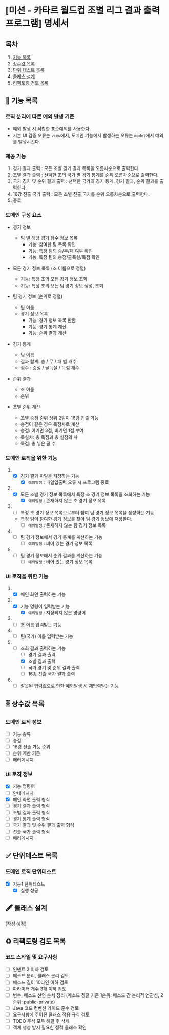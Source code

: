 # [미션 - 카타르 월드컵 조별 리그 결과 출력 프로그램] 명세서

## 목차

1. [기능 목록](#-기능-목록)
2. [상수값 목록](#-상수값-목록)
3. [단위 테스트 목록](#-단위테스트-목록)
4. [클래스 설계](#-클래스-설계)
5. [리팩토링 검토 목록](#%EF%B8%8F-리팩토링-검토-목록)

## 🚀 기능 목록

### 로직 분리에 따른 예외 발생 기준

- 예외 발생 시 적합한 표준예외를 사용한다.
- 기본 UI 검증 오류는 `view`에서, 도메인 기능에서 발생하는 오류는 `model`에서 예외를 발생시킨다.

### 제공 기능

1. 경기 결과 출력 : 모든 조별 경기 결과 목록을 오름차순으로 출력한다.
2. 조별 결과 출력 : 선택한 조의 국가 별 경기 통계를 순위 오름차순으로 출력한다.
3. 국가 경기 및 순위 결과 출력 : 선택한 국가의 경기 통계, 경기 결과, 순위 결과를 출력한다.
4. 16강 진출 국가 출력 : 모든 조별 진출 국가를 순위 오름차순으로 출력한다.
5. 종료

### 도메인 구성 요소

- 경기 정보
    - 팀 별 해당 경기 점수 정보 목록
        - 기능: 참여한 팀 목록 확인
        - 기능: 특정 팀의 승/무/패 여부 확인
        - 기능: 특정 팀의 승점/골득실/득점 확인
- 모든 경기 정보 목록 (조 이름으로 정렬)
    - 기능: 특정 조의 모든 경기 정보 조회
    - 기능: 특정 조의 모든 팀 경기 정보 생성, 조회
- 팀 경기 정보 (순위로 정렬)
    - 팀 이름
    - 경기 정보 목록
        - 기능: 경기 정보 목록 반환
        - 기능: 경기 통계 계산
        - 기능: 순위 결과 계산

- 경기 통계
    - 팀 이름
    - 결과 합계: 승 / 무 / 패 별 개수
    - 점수 : 승점 / 골득실 / 득점 개수
- 순위 결과
    - 조 이름
    - 순위

- 조별 순위 계산
    - 조별 승점 순위 상위 2팀이 16강 진출 가능
    - 승점이 같은 경우 득점차로 계산

    * 승점: 이기면 3점, 비기면 1점 부여
    * 득실차: 총 득점과 총 실점의 차
    * 득점: 총 넣은 골 수

### 도메인 로직을 위한 기능

1.
    - [x] 경기 결과 파일을 저장하는 기능
        - [x] `예외발생` : 파일입출력 오류 시 프로그램 종료
2.
    - [x] 모든 조별 경기 정보 목록에서 특정 조 경기 정보 목록을 조회하는 기능
        - [x] `예외발생` : 존재하지 않는 조 경기 정보 목록
3.
    - [ ] 특정 조 경기 정보 목록으로부터 참여 팀 경기 정보 목록을 생성하는 기능
    - 특정 팀이 참여한 경기 정보를 찾아 팀 경기 정보에 저장한다.
        - [ ] `예외발생` : 존재하지 않는 팀 경기 정보 목록
4.
    - [ ] 팀 경기 정보에서 경기 통계를 계산하는 기능
        - [ ] `예외발생` : 비어 있는 경기 정보 목록
5.
    - [ ] 팀 경기 정보에서 순위 결과를 계산하는 기능
        - [ ] `예외발생` : 비어 있는 경기 정보 목록

### UI 로직을 위한 기능

1.
    - [x] 메인 화면 출력하는 기능
2.
    - [x] 기능 명령어 입력받는 기능
        - [x] `예외발생` : 지정되지 않은 명령어
3.
    - [ ] 조 이름 입력받는 기능
4.
    - [ ] 팀(국가) 이름 입력받는 기능
5.
    - [ ] 조회 결과 출력하는 기능
        - [ ] 경기 결과 출력
        - [x] 조별 결과 출력
        - [ ] 국가 경기 및 순위 결과 출력
        - [ ] 16강 진출 국가 결과 출력
6.
    - [ ] 잘못된 입력값으로 인한 예외발생 시 재입력받는 기능

## 🗄 상수값 목록

### 도메인 로직 정보

- [ ] 기능 종류
- [ ] 승점
- [ ] 16강 진출 가능 순위
- [ ] 순위 계산 기준
- [ ] 에러메시지

### UI 로직 정보

- [x] 기능 명령어
- [ ] 안내메시지
- [x] 메인 화면 출력 형식
- [ ] 경기 결과 출력 형식
- [ ] 조별 결과 출력 형식
- [ ] 경기 통계 출력 형식
- [ ] 국가 결과 및 순위 결과 출력 형식
- [ ] 진출 국가 출력 형식
- [ ] 에러메시지

## ✅ 단위테스트 목록

### 도메인 로직 단위테스트

- [x] 기능1 단위테스트
    - [x] 실행 성공

## 🖋 클래스 설계

[작성 예정]

## ♻️ 리팩토링 검토 목록

### 코드 스타일 및 요구사항

- [ ] 인덴트 2 이하 검토
- [ ] 메소드 분리, 클래스 분리 검토
- [ ] 메소드 길이 10라인 이하 검토
- [ ] 파라미터 개수 3개 이하 검토
- [ ] 변수, 메소드 선언 순서 정리 (메소드 정렬 기준 1순위: 메소드 간 논리적 연관성, 2순위: public-private)
- [ ] Java 코드 컨벤션 가이드 준수 검토
- [ ] 요구사항에 주어진 클래스 적용 규칙 검토
- [ ] TODO 주석 모두 해결 후 삭제
- [ ] 객체 생성 방지 필요한 정적 클래스 확인